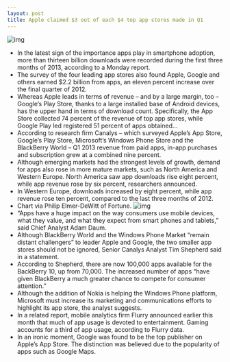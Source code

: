 ```yaml
---
layout: post
title: Apple claimed $3 out of each $4 top app stores made in Q1
---
```

![img](http://media.idownloadblog.com/wp-content/uploads/2011/06/App-Store-Icon.jpeg)
* In the latest sign of the importance apps play in smartphone adoption, more than thirteen billion downloads were recorded during the first three months of 2013, according to a Monday report.
* The survey of the four leading app stores also found Apple, Google and others earned $2.2 billion from apps, an eleven percent increase over the final quarter of 2012.
* Whereas Apple leads in terms of revenue – and by a large margin, too – Google’s Play Store, thanks to a large installed base of Android devices, has the upper hand in terms of download count. Specifically, the App Store collected 74 percent of the revenue of top app stores, while Google Play led registered 51 percent of apps obtained…
* According to research firm Canalys – which surveyed Apple’s App Store, Google’s Play Store, Microsoft’s Windows Phone Store and the BlackBerry World – Q1 2013 revenue from paid apps, in-app purchases and subscription grew at a combined nine percent.
* Although emerging markets had the strongest levels of growth, demand for apps also rose in more mature markets, such as North America and Western Europe. North America saw app downloads rise eight percent, while app revenue rose by six percent, researchers announced.
* In Western Europe, downloads increased by eight percent, while app revenue rose ten percent, compared to the last three months of 2012.
* Chart via Philip Elmer-DeWitt of Fortune.
![img](http://media.idownloadblog.com/wp-content/uploads/2013/04/Canalys-Q1-2013-app-stores-chart-PED-001.png)
* “Apps have a huge impact on the way consumers use mobile devices, what they value, and what they expect from smart phones and tablets,” said Chief Analyst Adam Daum.
* Although BlackBerry World and the Windows Phone Market “remain distant challengers” to leader Apple and Google, the two smaller app stores should not be ignored, Senior Canalys Analyst Tim Shepherd said in a statement.
* According to Shepherd, there are now 100,000 apps available for the BackBerry 10, up from 70,000. The increased number of apps “have given BlackBerry a much greater chance to compete for consumer attention.”
* Although the addition of Nokia is helping the Windows Phone platform, Microsoft must increase its marketing and communications efforts to highlight its app store, the analyst suggests.
* In a related report, mobile analytics firm Flurry announced earlier this month that much of app usage is devoted to entertainment. Gaming accounts for a third of app usage, according to Flurry data.
* In an ironic moment, Google was found to be the top publisher on Apple’s App Store. The distinction was believed due to the popularity of apps such as Google Maps.

